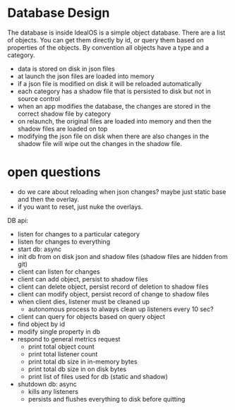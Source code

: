 # Database Design


The database is inside IdealOS is a simple object database. There are a list of objects. You can get them
directly by id, or query them based on properties of the objects. By convention all objects have 
a type and a category.

* data is stored on disk in json files
* at launch the json files are loaded into memory
* if a json file is modified on disk it will be reloaded automatically
* each category has a shadow file that is persisted to disk but not in source control
* when an app modifies the database, the changes are stored in the correct shadow file by category
* on relaunch, the original files are loaded into memory and then the shadow files are loaded on top
* modifying the json file on disk when there are also changes in the shadow file will wipe out the changes in the shadow file.

# open questions

* do we care about reloading when json changes? maybe just static base and then the overlay.
* if you want to reset, just nuke the overlays.

DB api:

* listen for changes to a particular category
* listen for changes to everything
* start db: async
* init db from on disk json and shadow files (shadow files are hidden from git)
* client can listen for changes
* client can add object, persist to shadow files
* client can delete object, persist record of deletion to shadow files
* client can modify object, persist record of change to shadow files
* when client dies, listener must be cleaned up
  * autonomous process to always clean up listeners every 10 sec?
* client can query for objects based on query object
* find object by id
* modify single property in db
* respond to general metrics request
  * print total object count
  * print total listener count
  * print total db size in in-memory bytes
  * print total db size in on disk bytes
  * print list of files used for db (static and shadow)
* shutdown db: async
  * kills any listeners
  * persists and flushes everything to disk before quitting 
